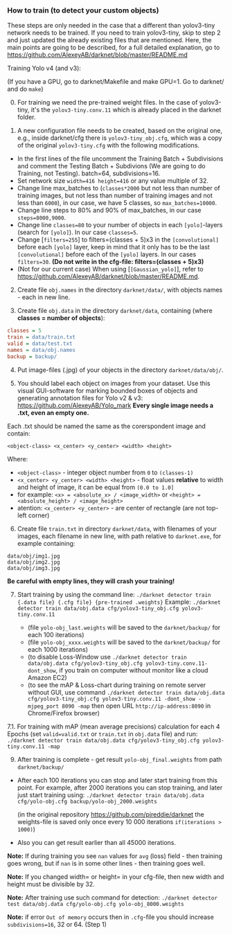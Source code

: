 ### How to train (to detect your custom objects)

These steps are only needed in the case that a different than yolov3-tiny network needs to be trained. If you need to train yolov3-tiny, skip to step 2 and just updated the already existing files that are mentioned.
Here, the main points are going to be described, for a full detailed explanation, go to https://github.com/AlexeyAB/darknet/blob/master/README.md

Training Yolo v4 (and v3):

(If you have a GPU, go to darknet/Makefile and make GPU=1. Go to darknet/ and do `make`)

0. For training we need the pre-trained weight files. In the case of yolov3-tiny, it's the `yolov3-tiny.conv.11` which is already placed in the darknet folder. 

1. A new configuration file needs to be created, based on the original one, e.g., inside darknet/cfg there is `yolov3-tiny_obj.cfg`, which was a copy of the original `yolov3-tiny.cfg` with the following modifications.

* In the first lines of the file uncomment the Training Batch + Subdivisions and comment the Testing Batch + Subdivions (We are going to do Training, not Testing). batch=64, subdivisions=16.
* Set network size `width=416 height=416` or any value multiple of 32.
* Change line max_batches to (`classes*2000` but not less than number of training images, but not less than number of training images and not less than `6000`), in our case, we have 5 classes, so `max_batches=10000`.
* Change line steps to 80% and 90% of max_batches, in our case `steps=8000,9000`.
* Change line `classes=80` to your number of objects in each `[yolo]`-layers (search for `[yolo]`). In our case `classes=5`.
* Change [`filters=255`] to filters=(classes + 5)x3 in the `[convolutional]` before each `[yolo]` layer, keep in mind that it only has to be the last `[convolutional]` before each of the `[yolo]` layers. In our cases `filters=30`.
**(Do not write in the cfg-file: filters=(classes + 5)x3)**
* (Not for our current case) When using [`[Gaussian_yolo]`], refer to https://github.com/AlexeyAB/darknet/blob/master/README.md.

2. Create file `obj.names` in the directory `darknet/data/`, with objects names - each in new line. 

3. Create file `obj.data` in the directory `darknet/data`, containing (where **classes = number of objects**):

  ```ini
  classes = 5
  train = data/train.txt
  valid = data/test.txt
  names = data/obj.names
  backup = backup/
  ```

4. Put image-files (.jpg) of your objects in the directory `darknet/data/obj/`. 

5. You should label each object on images from your dataset. Use this visual GUI-software for marking bounded boxes of objects and generating annotation files for Yolo v2 & v3: https://github.com/AlexeyAB/Yolo_mark **Every single image needs a .txt, even an empty one.**

Each .txt should be named the same as the corerspondent image and contain:

`<object-class> <x_center> <y_center> <width> <height>`

  Where: 
  * `<object-class>` - integer object number from `0` to `(classes-1)`
  * `<x_center> <y_center> <width> <height>` - float values **relative** to width and height of image, it can be equal from `(0.0 to 1.0]`
  * for example: `<x> = <absolute_x> / <image_width>` or `<height> = <absolute_height> / <image_height>`
  * atention: `<x_center> <y_center>` - are center of rectangle (are not top-left corner)

6. Create file `train.txt` in directory `darknet/data`, with filenames of your images, each filename in new line, with path relative to `darknet.exe`, for example containing: 

  ```
  data/obj/img1.jpg
  data/obj/img2.jpg
  data/obj/img3.jpg
  ```
**Be careful with empty lines, they will crash your training!**

7. Start training by using the command line: `./darknet detector train {.data file} {.cfg file} {pre-trained .weights}`
Example: `./darknet detector train data/obj.data cfg/yolov3-tiny_obj.cfg yolov3-tiny.conv.11`
  
   * (file `yolo-obj_last.weights` will be saved to the `darknet/backup/` for each 100 iterations)
   * (file `yolo-obj_xxxx.weights` will be saved to the `darknet/backup/` for each 1000 iterations)
   * (to disable Loss-Window use `./darknet detector train data/obj.data cfg/yolov3-tiny_obj.cfg yolov3-tiny.conv.11-dont_show`, if you train on computer without monitor like a cloud Amazon EC2)
   * (to see the mAP & Loss-chart during training on remote server without GUI, use command `./darknet detector train data/obj.data cfg/yolov3-tiny_obj.cfg yolov3-tiny.conv.11 -dont_show -mjpeg_port 8090 -map` then open URL `http://ip-address:8090` in Chrome/Firefox browser)

7.1. For training with mAP (mean average precisions) calculation for each 4 Epochs (set `valid=valid.txt` or `train.txt` in `obj.data` file) and run: `./darknet detector train data/obj.data cfg/yolov3-tiny_obj.cfg yolov3-tiny.conv.11 -map`

9. After training is complete - get result `yolo-obj_final.weights` from path `darknet/backup/`

 * After each 100 iterations you can stop and later start training from this point. For example, after 2000 iterations you can stop training, and later just start training using: `./darknet detector train data/obj.data cfg/yolo-obj.cfg backup/yolo-obj_2000.weights`

    (in the original repository https://github.com/pjreddie/darknet the weights-file is saved only once every 10 000 iterations `if(iterations > 1000)`)

 * Also you can get result earlier than all 45000 iterations.
 
 **Note:** If during training you see `nan` values for `avg` (loss) field - then training goes wrong, but if `nan` is in some other lines - then training goes well.
 
 **Note:** If you changed width= or height= in your cfg-file, then new width and height must be divisible by 32.
 
 **Note:** After training use such command for detection: `./darknet detector test data/obj.data cfg/yolo-obj.cfg yolo-obj_8000.weights`
 
 **Note:** if error `Out of memory` occurs then in `.cfg`-file you should increase `subdivisions=16`, 32 or 64. (Step 1)